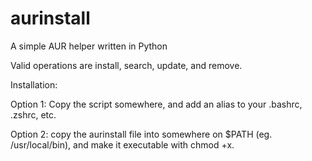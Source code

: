 # aurinstall
A simple AUR helper written in Python

Valid operations are install, search, update, and remove.

Installation:

Option 1:
Copy the script somewhere, and add an alias to your .bashrc, .zshrc, etc.

Option 2:
copy the aurinstall file into somewhere on $PATH (eg. /usr/local/bin), and
make it executable with chmod +x. 
